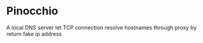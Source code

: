 # Pinocchio
A local DNS server let TCP connection resolve hostnames through proxy by return fake ip address
